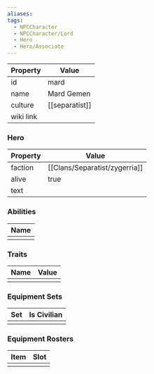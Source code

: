 ```yaml
---
aliases: 
tags:
  - NPCCharacter
  - NPCCharacter/Lord
  - Hero
  - Hero/Associate
---
```


| Property  | Value          |
| :-------- | -------------- |
| id        | mard           |
| name      | Mard Gemen     |
| culture   | [[separatist]] |
| wiki link |                |
### Hero
| Property | Value        |
| -------- | ------------ |
| faction  | [[Clans/Separatist/zygerria]] |
| alive    | true         |
| text     |              |

### Abilities
| Name |
| :--: |
|      |

### Traits
| Name | Value |
| ---- | ----- |
|      |       |

### Equipment Sets
| Set | Is Civilian |
| --- | ----------- |
|     |             |

### Equipment Rosters
| Item | Slot |
| ---- | ---- |
|      |      |
